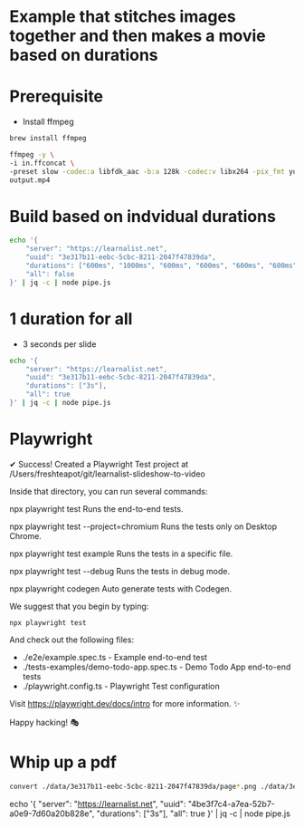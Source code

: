 # Example that stitches images together and then makes a movie based on durations

# Prerequisite
- Install ffmpeg

```sh
brew install ffmpeg
```

```sh
ffmpeg -y \
-i in.ffconcat \
-preset slow -codec:a libfdk_aac -b:a 128k -codec:v libx264 -pix_fmt yuv420p -b:v 4500k -minrate 4500k -maxrate 9000k -bufsize 9000k -vf scale=-1:1080 \
output.mp4
```

# Build based on indvidual durations
```sh
echo '{
    "server": "https://learnalist.net",
    "uuid": "3e317b11-eebc-5cbc-8211-2047f47839da",
    "durations": ["600ms", "1000ms", "600ms", "600ms", "600ms", "600ms", "600ms"],
    "all": false
}' | jq -c | node pipe.js
```

# 1 duration for all
- 3 seconds per slide
```sh
echo '{
    "server": "https://learnalist.net",
    "uuid": "3e317b11-eebc-5cbc-8211-2047f47839da",
    "durations": ["3s"],
    "all": true
}' | jq -c | node pipe.js
```

# Playwright
✔ Success! Created a Playwright Test project at /Users/freshteapot/git/learnalist-slideshow-to-video

Inside that directory, you can run several commands:

  npx playwright test
    Runs the end-to-end tests.

  npx playwright test --project=chromium
    Runs the tests only on Desktop Chrome.

  npx playwright test example
    Runs the tests in a specific file.

  npx playwright test --debug
    Runs the tests in debug mode.

  npx playwright codegen
    Auto generate tests with Codegen.

We suggest that you begin by typing:

    npx playwright test

And check out the following files:
  - ./e2e/example.spec.ts - Example end-to-end test
  - ./tests-examples/demo-todo-app.spec.ts - Demo Todo App end-to-end tests
  - ./playwright.config.ts - Playwright Test configuration

Visit https://playwright.dev/docs/intro for more information. ✨

Happy hacking! 🎭



# Whip up a pdf

```sh
convert ./data/3e317b11-eebc-5cbc-8211-2047f47839da/page*.png ./data/3e317b11-eebc-5cbc-8211-2047f47839da/3e317b11-eebc-5cbc-8211-2047f47839da.pdf
```


echo '{
    "server": "https://learnalist.net",
    "uuid": "4be3f7c4-a7ea-52b7-a0e9-7d60a20b828e",
    "durations": ["3s"],
    "all": true
}' | jq -c | node pipe.js
